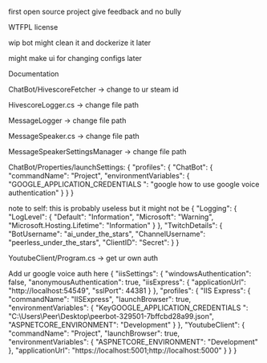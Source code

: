 first open source project give feedback and no bully

WTFPL license


wip bot might clean it and dockerize it later


might make ui for changing configs later

Documentation


ChatBot/HivescoreFetcher -> change to ur steam id

HivescoreLogger.cs -> change file path

MessageLogger -> change file path

MessageSpeaker.cs -> change file path

MessageSpeakerSettingsManager -> change file path

ChatBot/Properties/launchSettings:
{
  "profiles": {
    "ChatBot": {
      "commandName": "Project",
      "environmentVariables": {
        "GOOGLE_APPLICATION_CREDENTIALS ": "google how to use google voice authentication"
      }
    }
  }


note to self: this is probably useless but it might not be
{
    "Logging": {
        "LogLevel": {
            "Default": "Information",
            "Microsoft": "Warning",
            "Microsoft.Hosting.Lifetime": "Information"
        }
    },
    "TwitchDetails": {
        "BotUsername": "ai_under_the_stars",
        "ChannelUsername": "peerless_under_the_stars",
        "ClientID": 
        "Secret": 
    }
}

YoutubeClient/Program.cs -> get ur own auth


Add ur google voice auth here
{
  "iisSettings": {
    "windowsAuthentication": false,
    "anonymousAuthentication": true,
    "iisExpress": {
      "applicationUrl": "http://localhost:54549",
      "sslPort": 44381
    }
  },
  "profiles": {
    "IIS Express": {
      "commandName": "IISExpress",
      "launchBrowser": true,
      "environmentVariables": {
        "KeyGOOGLE_APPLICATION_CREDENTIALS ": "C:\\Users\\Peer\\Desktop\\peerbot-329501-7bffcbd28a99.json",
        "ASPNETCORE_ENVIRONMENT": "Development"
      }
    },
    "YoutubeClient": {
      "commandName": "Project",
      "launchBrowser": true,
      "environmentVariables": {
        "ASPNETCORE_ENVIRONMENT": "Development"
      },
      "applicationUrl": "https://localhost:5001;http://localhost:5000"
    }
  }
}

